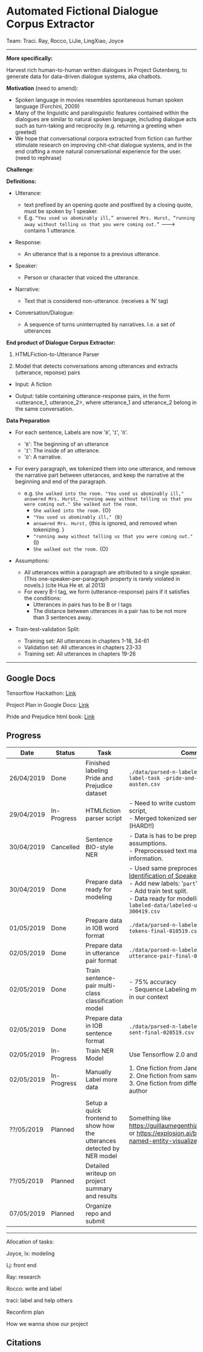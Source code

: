 # Automated Fictional Dialogue Corpus Extractor
Team: Traci. Ray, Rocco, LiJie, LingXiao, Joyce

---

**More specifically:**

Harvest rich human-to-human written dialogues in Project Gutenberg, to generate data for data-driven dialogue systems, aka chatbots. 

**Motivation** (need to amend):

- Spoken language in movies resembles spontaneous human spoken language (Forchini, 2009)
- Many of the linguistic and paralinguistic features contained within the dialogues are similar to natural spoken language, including dialogue acts such as turn-taking and reciprocity (e.g. returning a greeting when greeted)
- We hope that conversational corpora extracted from fiction can further stimulate research on improving chit-chat dialogue systems, and in the end crafting a more natural conversational experience for the user. (need to rephrase)

**Challenge**:

<write something>

**Definitions:**

- Utterance: 

  - text prefixed by an opening quote and postfixed by a closing quote, must be spoken by 1 speaker. 
  - E.g. ```“You used us abominably ill,” answered Mrs. Hurst, “running away without telling us that you were coming out.”``` ---> contains 1 utterance. 
- Response:
  - An utterance that is a reponse to a previous utterance.
- Speaker:

  - Person or character that voiced the utterance. 
- Narrative:

  - Text that is considered non-utterance. (receives a ‘N’ tag)
- Conversation/Dialogue:

  - A sequence of turns uninterrupted by narratives. I.e. a set of utterances

**End product of Dialogue Corpus Extractor:**

1. HTMLFiction-to-Utterance Parser

2. Model that detects conversations among utterances and extracts (utterance, reponse) pairs

  - Input: A fiction

  - Output: table containing utterance-response pairs, in the form <utterance_1, utterance_2>, where utterance_1 and utterance_2 belong in the same conversation.

**Data Preparation**

- For each sentence, Labels are now '```B```', '```I```', '```O```'.

  - '```B```': The beginning of an utterance
  - '```I```': The inside of an utterance.
  - '```O```': A narrative.

- For every paragraph, we tokenized them into one utterance, and remove the narrative part between utterances, and keep the narrative at the beginning and end of the paragraph.

  - e.g. ```She walked into the room. "You used us abominably ill," answered Mrs. Hurst, "running away without telling us that you were coming out." She walked out the room.```
    - ```She walked into the room.``` {O}
    -  ```"You used us abominably ill," {B}```
    - ```answered Mrs. Hurst,``` {this is ignored, and removed when tokenizing. }
    - ```"running away without telling us that you were coming out."``` {I}
    - ```She walked out the room.``` {O}

- Assumptions:

  - All utterances within a paragraph are attributed to a single speaker.  (This one-speaker-per-paragraph property is rarely violated in novels.)  (cite Hua He et. al 2013)
  - For every B-I tag, we form (utterance-response) pairs if it satisfies the conditions:
    - Utterances in pairs has to be B or I tags
    - The distance between utterances in a pair has to be not more than 3 sentences away. 

- Train-test-validation Split:

  - Training set: All utterances in chapters 1-18, 34-61
  - Validation set: All utterances in chapters 23-33
  - Training set: All utterances in chapters 19-26

  

---

## Google Docs

Tensorflow Hackathon: [Link](https://tensorflow.devpost.com/)

Project Plan in Google Docs: [Link](https://docs.google.com/document/d/153GR4_yngHeu6puHnFf-QMzcHXKFKgx94QIK6zLsQCI/edit?usp=sharing)

Pride and Prejudice html book: [Link](https://www.gutenberg.org/files/1342/1342-h/1342-h.htm)

## Progress

| Date       | Status      | Task                                                         | Comments                                                     |
| ---------- | ----------- | ------------------------------------------------------------ | ------------------------------------------------------------ |
| 26/04/2019 | Done        | Finished labeling Pride and Prejudice dataset                | ```./data/parsed-n-labeled-data/pnp-gutenberg-label-task -pride-and-prejudice-by-jane-austen.csv``` |
| 29/04/2019 | In-Progress | HTMLfiction parser script                                    | - Need to write custom sentence tokenizer script,<br /> - Merged tokenized sentences with labels (HARD!!) |
| 30/04/2019 | Cancelled   | Sentence BIO-style NER                                       | - Data is has to be preprocessed too many assumptions. <br /> - Preprocessed text may lose relevant information. |
| 30/04/2019 | Done        | Prepare data ready for modeling                              | - Used same preprocessing methods with [Identification of Speakers in Novels paper](https://www.aclweb.org/anthology/P13-1129). <br /> - Add new labels: '```part```', '```response```', '```not```'. <br /> - Add train test split. <br /> - Data ready for modelling in ```./data/parsed-n-labeled-data/labeled-utterance-final-300419.csv``` |
| 01/05/2019 | Done        | Prepare data in IOB word format                              | ```./data/parsed-n-labeled-data/iob-labeled-tokens-final-010519.csv``` |
| 02/05/2019 | Done        | Prepare data in utterance pair format                        | ```./data/parsed-n-labeled-data/labeled-utterance-pair-final-020519.csv``` |
| 02/05/2019 | Done        | Train sentence-pair multi-class classification model         | - 75% accuracy<br />- Sequence Labeling models would work better in our context |
| 02/05/2019 | Done        | Prepare data in IOB sentence format                          | ```./data/parsed-n-labeled-data/iob-labeled-sent-final-020519.csv``` |
| 02/05/2019 | In-Progress | Train NER Model                                              | Use Tensorflow 2.0 and train baseline                        |
| 02/05/2019 | In-Progress | Manually Label more data                                     | 1. One fiction from Jane Austin<br />2. One fiction from same genre, different author<br />3. One fiction from different genre, different author |
|            |             |                                                              |                                                              |
| ??/05/2019 | Planned     | Setup a quick frontend to show how the utterances detected by NER model | Something like https://guillaumegenthial.github.io/serving.html, or https://explosion.ai/blog/displacy-ent-named-entity-visualizer |
| ??/05/2019 | Planned     | Detailed writeup on project summary and results              |                                                              |
| 07/05/2019 | Planned     | Organize repo and submit                                     |                                                              |

---

Allocation of tasks:

Joyce, lx: modeling

Lj: front end

Ray: research 

Rocco: write and label

traci: label and help others



Reconfirm plan



How we wanna show our project









## Citations


